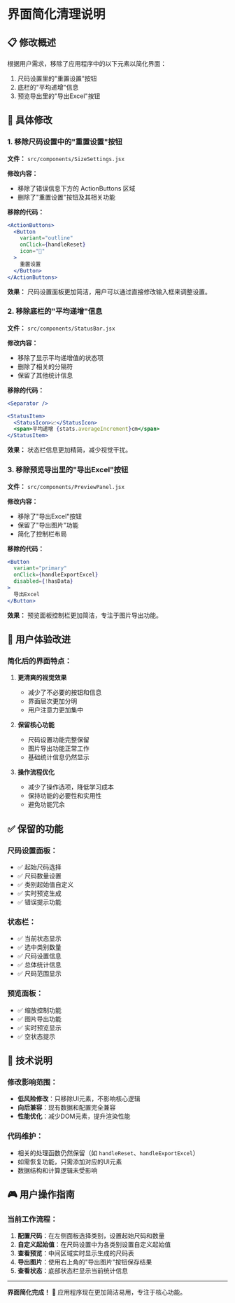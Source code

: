 # 界面简化清理说明

## 📋 修改概述

根据用户需求，移除了应用程序中的以下元素以简化界面：

1. 尺码设置里的"重置设置"按钮
2. 底栏的"平均递增"信息  
3. 预览导出里的"导出Excel"按钮

## 🔄 具体修改

### 1. 移除尺码设置中的"重置设置"按钮

**文件：** `src/components/SizeSettings.jsx`

**修改内容：**
- 移除了错误信息下方的 ActionButtons 区域
- 删除了"重置设置"按钮及其相关功能

**移除的代码：**
```jsx
<ActionButtons>
  <Button
    variant="outline"
    onClick={handleReset}
    icon="🔄"
  >
    重置设置
  </Button>
</ActionButtons>
```

**效果：** 尺码设置面板更加简洁，用户可以通过直接修改输入框来调整设置。

### 2. 移除底栏的"平均递增"信息

**文件：** `src/components/StatusBar.jsx`

**修改内容：**
- 移除了显示平均递增值的状态项
- 删除了相关的分隔符
- 保留了其他统计信息

**移除的代码：**
```jsx
<Separator />

<StatusItem>
  <StatusIcon>📈</StatusIcon>
  <span>平均递增 {stats.averageIncrement}cm</span>
</StatusItem>
```

**效果：** 状态栏信息更加精简，减少视觉干扰。

### 3. 移除预览导出里的"导出Excel"按钮

**文件：** `src/components/PreviewPanel.jsx`

**修改内容：**
- 移除了"导出Excel"按钮
- 保留了"导出图片"功能
- 简化了控制栏布局

**移除的代码：**
```jsx
<Button
  variant="primary"
  onClick={handleExportExcel}
  disabled={!hasData}
>
  导出Excel
</Button>
```

**效果：** 预览面板控制栏更加简洁，专注于图片导出功能。

## 🎯 用户体验改进

### 简化后的界面特点：

1. **更清爽的视觉效果**
   - 减少了不必要的按钮和信息
   - 界面层次更加分明
   - 用户注意力更加集中

2. **保留核心功能**
   - 尺码设置功能完整保留
   - 图片导出功能正常工作
   - 基础统计信息仍然显示

3. **操作流程优化**
   - 减少了操作选项，降低学习成本
   - 保持功能的必要性和实用性
   - 避免功能冗余

## ✅ 保留的功能

### 尺码设置面板：
- ✅ 起始尺码选择
- ✅ 尺码数量设置
- ✅ 类别起始值自定义
- ✅ 实时预览生成
- ✅ 错误提示功能

### 状态栏：
- ✅ 当前状态显示
- ✅ 选中类别数量
- ✅ 尺码设置信息
- ✅ 总体统计信息
- ✅ 尺码范围显示

### 预览面板：
- ✅ 缩放控制功能
- ✅ 图片导出功能
- ✅ 实时预览显示
- ✅ 空状态提示

## 🔧 技术说明

### 修改影响范围：
- **低风险修改**：只移除UI元素，不影响核心逻辑
- **向后兼容**：现有数据和配置完全兼容
- **性能优化**：减少DOM元素，提升渲染性能

### 代码维护：
- 相关的处理函数仍然保留（如 `handleReset`、`handleExportExcel`）
- 如需恢复功能，只需添加对应的UI元素
- 数据结构和计算逻辑未受影响

## 🎮 用户操作指南

### 当前工作流程：

1. **配置尺码**：在左侧面板选择类别，设置起始尺码和数量
2. **自定义起始值**：在尺码设置中为各类别设置自定义起始值
3. **查看预览**：中间区域实时显示生成的尺码表
4. **导出图片**：使用右上角的"导出图片"按钮保存结果
5. **查看状态**：底部状态栏显示当前统计信息

---

**界面简化完成！** 🎉 应用程序现在更加简洁易用，专注于核心功能。
